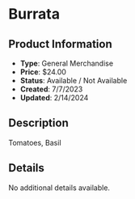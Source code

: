 # Burrata

## Product Information
- **Type**: General Merchandise
- **Price**: $24.00
- **Status**: Available / Not Available
- **Created**: 7/7/2023
- **Updated**: 2/14/2024

## Description
<p>Tomatoes, Basil</p>



## Details
No additional details available.
